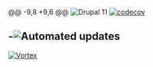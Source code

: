 @@ -9,8 +9,6 @@
 ![Drupal 11](https://img.shields.io/badge/Drupal-11-blue.svg)
 [![codecov](https://codecov.io/gh/star_wars_org/star_wars/graph/badge.svg)](https://codecov.io/gh/star_wars_org/star_wars)
 
-![Automated updates](https://img.shields.io/badge/Automated%20updates-RenovateBot-brightgreen.svg)
-
 [//]: # (DO NOT REMOVE THE BADGE BELOW. IT IS USED BY VORTEX TO TRACK INTEGRATION)
 
 [![Vortex](https://img.shields.io/badge/Vortex-develop-65ACBC.svg)](https://github.com/drevops/vortex/tree/develop)
